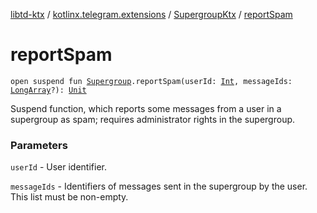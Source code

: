 [libtd-ktx](../../index.md) / [kotlinx.telegram.extensions](../index.md) / [SupergroupKtx](index.md) / [reportSpam](./report-spam.md)

# reportSpam

`open suspend fun `[`Supergroup`](https://tdlibx.github.io/td/docs/org/drinkless/td/libcore/telegram/TdApi.Supergroup.html)`.reportSpam(userId: `[`Int`](https://kotlinlang.org/api/latest/jvm/stdlib/kotlin/-int/index.html)`, messageIds: `[`LongArray`](https://kotlinlang.org/api/latest/jvm/stdlib/kotlin/-long-array/index.html)`?): `[`Unit`](https://kotlinlang.org/api/latest/jvm/stdlib/kotlin/-unit/index.html)

Suspend function, which reports some messages from a user in a supergroup as spam; requires
administrator rights in the supergroup.

### Parameters

`userId` - User identifier.

`messageIds` - Identifiers of messages sent in the supergroup by the user. This list must be
non-empty.